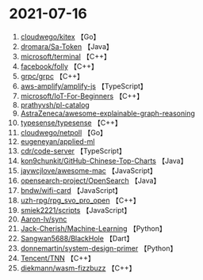 # 2021-07-16

1. [cloudwego/kitex](https://github.com/cloudwego/kitex) 【Go】
2. [dromara/Sa-Token](https://github.com/dromara/Sa-Token) 【Java】
3. [microsoft/terminal](https://github.com/microsoft/terminal) 【C++】
4. [facebook/folly](https://github.com/facebook/folly) 【C++】
5. [grpc/grpc](https://github.com/grpc/grpc) 【C++】
6. [aws-amplify/amplify-js](https://github.com/aws-amplify/amplify-js) 【TypeScript】
7. [microsoft/IoT-For-Beginners](https://github.com/microsoft/IoT-For-Beginners) 【C++】
8. [prathyvsh/pl-catalog](https://github.com/prathyvsh/pl-catalog) 
9. [AstraZeneca/awesome-explainable-graph-reasoning](https://github.com/AstraZeneca/awesome-explainable-graph-reasoning) 
10. [typesense/typesense](https://github.com/typesense/typesense) 【C++】
11. [cloudwego/netpoll](https://github.com/cloudwego/netpoll) 【Go】
12. [eugeneyan/applied-ml](https://github.com/eugeneyan/applied-ml) 
13. [cdr/code-server](https://github.com/cdr/code-server) 【TypeScript】
14. [kon9chunkit/GitHub-Chinese-Top-Charts](https://github.com/kon9chunkit/GitHub-Chinese-Top-Charts) 【Java】
15. [jaywcjlove/awesome-mac](https://github.com/jaywcjlove/awesome-mac) 【JavaScript】
16. [opensearch-project/OpenSearch](https://github.com/opensearch-project/OpenSearch) 【Java】
17. [bndw/wifi-card](https://github.com/bndw/wifi-card) 【JavaScript】
18. [uzh-rpg/rpg_svo_pro_open](https://github.com/uzh-rpg/rpg_svo_pro_open) 【C++】
19. [smiek2221/scripts](https://github.com/smiek2221/scripts) 【JavaScript】
20. [Aaron-lv/sync](https://github.com/Aaron-lv/sync) 
21. [Jack-Cherish/Machine-Learning](https://github.com/Jack-Cherish/Machine-Learning) 【Python】
22. [Sangwan5688/BlackHole](https://github.com/Sangwan5688/BlackHole) 【Dart】
23. [donnemartin/system-design-primer](https://github.com/donnemartin/system-design-primer) 【Python】
24. [Tencent/TNN](https://github.com/Tencent/TNN) 【C++】
25. [diekmann/wasm-fizzbuzz](https://github.com/diekmann/wasm-fizzbuzz) 【C++】
